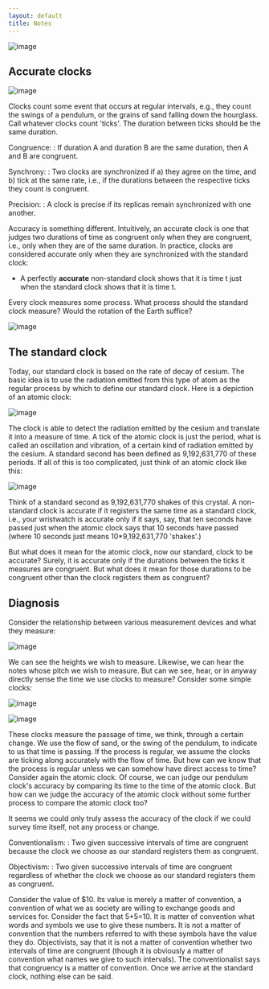 ```yaml
---
layout: default
title: Notes
---
```


![image](recur.gif)


## Accurate clocks

![image](cong.gif)

Clocks count some event that occurs at regular intervals, e.g., they count the swings of a pendulum, or the grains of sand falling down the hourglass. Call whatever clocks count 'ticks'. The duration between ticks should be the same duration. 

Congruence: 
: If duration A and duration B are the same duration, then A and B are congruent. 

Synchrony: 
: Two clocks are synchronized if a) they agree on the time, and b) tick at the same rate, i.e., if the durations between the respective ticks they count is congruent. 

Precision: 
: A clock is precise if its replicas remain synchronized with one another.  

Accuracy is something different. Intuitively, an accurate clock is one that judges two durations of time as congruent only when they are congruent, i.e., only when they are of the same duration. In practice, clocks are considered accurate only when they are synchronized with the standard clock: 

+ A perfectly **accurate** non-standard clock shows that it is time t just when the standard clock shows that it is time t.  

Every clock measures some process. What process should the standard clock measure? Would the rotation of the Earth suffice? 

![image](earth.gif)


## The standard clock

Today, our standard clock is based on the rate of decay of cesium. The basic idea is to use the radiation emitted from this type of atom as the regular process by which to define our standard clock. Here is a depiction of an atomic clock: 

![image](atomic.gif)

The clock is able to detect the radiation emitted by the cesium and translate it into a measure of time. A tick of the atomic clock is just the period, what is called an oscillation and vibration, of a certain kind of radiation emitted by the cesium. A standard second has been defined as 9,192,631,770 of these periods. If all of this is too complicated, just think of an atomic clock like this: 

![image](simple.gif) 

Think of a standard second as 9,192,631,770 shakes of this crystal. A non-standard clock is accurate if it registers the same time as a standard clock, i.e., your wristwatch is accurate only if it says, say, that ten seconds have passed just when the atomic clock says that 10 seconds have passed (where 10 seconds just means 10*9,192,631,770 'shakes'.)

But what does it mean for the atomic clock, now our standard, clock to be accurate? Surely, it is accurate only if the durations between the ticks it measures are congruent. But what does it mean for those durations to be congruent other than the clock registers them as congruent? 

## Diagnosis

Consider the relationship between various measurement devices and what they measure:

![image](dist.jpg) 

We can see the heights we wish to measure. Likewise, we can hear the notes whose pitch we wish to measure. But can we see, hear, or in anyway directly sense the time we use clocks to measure? Consider some simple clocks: 

![image](sand.gif)

![image](pend.gif)

These clocks measure the passage of time, we think, through a certain change. We use the flow of sand, or the swing of the pendulum, to indicate to us that time is passing. If the process is regular, we assume the clocks are ticking along accurately with the flow of time. But how can we know that the process is regular unless we can somehow have direct access to time? Consider again the atomic clock. Of course, we can judge our pendulum clock's accuracy by comparing its time to the time of the atomic clock. But how can we judge the accuracy of the atomic clock without some further process to compare the atomic clock too? 

It seems we could only truly assess the accuracy of the clock if we could survey time itself, not any process or change. 

Conventionalism: 
: Two given successive intervals of time are congruent because the clock we choose as our standard registers them as congruent. 

Objectivism: 
: Two given successive intervals of time are congruent regardless of whether the clock we choose as our standard registers them as congruent. 

Consider the value of $10. Its value is merely a matter of convention, a convention of what we as society are willing to exchange goods and services for. Consider the fact that 5+5=10. It is matter of convention what words and symbols we use to give these numbers. It is not a matter of convention that the numbers referred to with these symbols have the value they do. Objectivists, say that it is not a matter of convention whether two intervals of time are congruent (though it is obviously a matter of convention what names we give to such intervals). The conventionalist says that congruency is a matter of convention. Once we arrive at the standard clock, nothing else can be said. 
